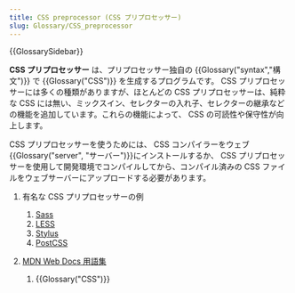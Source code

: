 ```yaml
---
title: CSS preprocessor (CSS プリプロセッサー)
slug: Glossary/CSS_preprocessor
---
```


{{GlossarySidebar}}

**CSS プリプロセッサー** は、プリプロセッサー独自の {{Glossary("syntax","構文")}} で {{Glossary("CSS")}} を生成するプログラムです。 CSS プリプロセッサーには多くの種類がありますが、ほとんどの CSS プリプロセッサーは、純粋な CSS には無い、ミックスイン、セレクターの入れ子、セレクターの継承などの機能を追加しています。これらの機能によって、 CSS の可読性や保守性が向上します。

CSS プリプロセッサーを使うためには、 CSS コンパイラーをウェブ{{Glossary("server", "サーバー")}}にインストールするか、 CSS プリプロセッサーを使用して開発環境でコンパイルしてから、コンパイル済みの CSS ファイルをウェブサーバーにアップロードする必要があります。

1. 有名な CSS プリプロセッサーの例

   1. [Sass](http://sass-lang.com/)
   2. [LESS](http://lesscss.org/)
   3. [Stylus](http://stylus-lang.com/)
   4. [PostCSS](http://postcss.org/)

2. [MDN Web Docs 用語集](/ja/docs/Glossary)

   1. {{Glossary("CSS")}}
